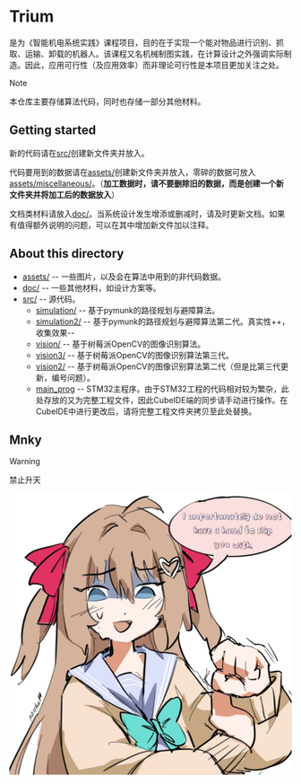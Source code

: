 # Trium

是为《智能机电系统实践》课程项目，目的在于实现一个能对物品进行识别、抓取、运输、卸载的机器人。该课程又名机械制图实践，在计算设计之外强调实际制造。因此，应用可行性（及应用效率）而非理论可行性是本项目更加关注之处。

> [!NOTE]
> 本仓库主要存储算法代码，同时也存储一部分其他材料。

## Getting started

新的代码请在[src/](src/)创建新文件夹并放入。

代码要用到的数据请在[assets/](assets/)创建新文件夹并放入，零碎的数据可放入[assets/miscellaneous/](assets/miscellaneous/)。（**加工数据时，请不要删除旧的数据，而是创建一个新文件夹并将加工后的数据放入**）

文档类材料请放入[doc/](doc/)。当系统设计发生增添或删减时，请及时更新文档。如果有值得额外说明的问题，可以在其中增加新文件加以注释。

## About this directory

- [assets/](assets/) -- 一些图片，以及会在算法中用到的非代码数据。
- [doc/](doc/) -- 一些其他材料，如设计方案等。
- [src/](src/) -- 源代码。
  - [simulation/](src/simulation/) -- 基于pymunk的路径规划与避障算法。
  - [simulation2/](src/simulation2/) -- 基于pymunk的路径规划与避障算法第二代。真实性++，收集效果--
  - [vision/](src/vision/) -- 基于树莓派OpenCV的图像识别算法。
  - [vision3/](src/vision3/) -- 基于树莓派OpenCV的图像识别算法第三代。
  - [vision2/](src/vision2/) -- 基于树莓派OpenCV的图像识别算法第二代（但是比第三代更新，编号问题）。
  - [main_prog](src/main_prog) -- STM32主程序。由于STM32工程的代码相对较为繁杂，此处存放的又为完整工程文件，因此CubeIDE端的同步请手动进行操作。在CubeIDE中进行更改后，请将完整工程文件夹拷贝至此处替换。

## Mnky

> [!WARNING]
> 禁止升天

![Mnky](assets/miscellaneous/justice.jpg)
